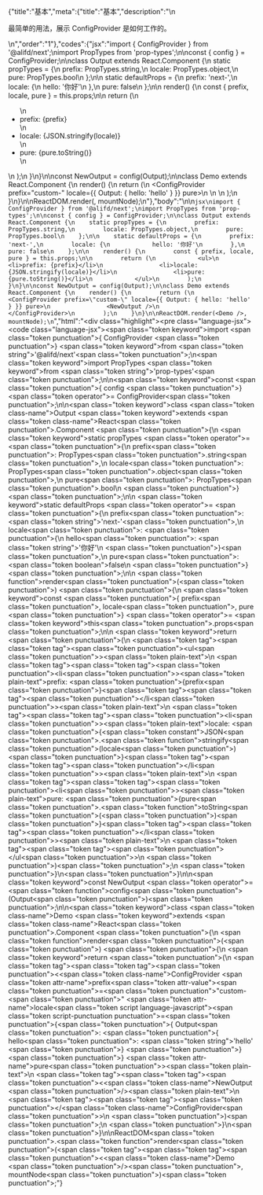 {"title":"基本","meta":{"title":"基本","description":"\n<p>最简单的用法，展示 ConfigProvider 是如何工作的。</p>\n","order":"1"},"codes":{"jsx":"import { ConfigProvider } from '@alifd/next';\nimport PropTypes from 'prop-types';\n\nconst { config } = ConfigProvider;\n\nclass Output extends React.Component {\n    static propTypes = {\n        prefix: PropTypes.string,\n        locale: PropTypes.object,\n        pure: PropTypes.bool\n    };\n\n    static defaultProps = {\n        prefix: 'next-',\n        locale: {\n            hello: '你好'\n        },\n        pure: false\n    };\n\n    render() {\n        const { prefix, locale, pure } = this.props;\n\n        return (\n            <ul>\n                <li>prefix: {prefix}</li>\n                <li>locale: {JSON.stringify(locale)}</li>\n                <li>pure: {pure.toString()}</li>\n            </ul>\n        );\n    }\n}\n\nconst NewOutput = config(Output);\n\nclass Demo extends React.Component {\n    render() {\n        return (\n            <ConfigProvider prefix=\"custom-\" locale={{ Output: { hello: 'hello' } }} pure>\n                <NewOutput />\n            </ConfigProvider>\n        );\n    }\n}\n\nReactDOM.render(<Demo />, mountNode);\n"},"body":"\n\n````jsx\nimport { ConfigProvider } from '@alifd/next';\nimport PropTypes from 'prop-types';\n\nconst { config } = ConfigProvider;\n\nclass Output extends React.Component {\n    static propTypes = {\n        prefix: PropTypes.string,\n        locale: PropTypes.object,\n        pure: PropTypes.bool\n    };\n\n    static defaultProps = {\n        prefix: 'next-',\n        locale: {\n            hello: '你好'\n        },\n        pure: false\n    };\n\n    render() {\n        const { prefix, locale, pure } = this.props;\n\n        return (\n            <ul>\n                <li>prefix: {prefix}</li>\n                <li>locale: {JSON.stringify(locale)}</li>\n                <li>pure: {pure.toString()}</li>\n            </ul>\n        );\n    }\n}\n\nconst NewOutput = config(Output);\n\nclass Demo extends React.Component {\n    render() {\n        return (\n            <ConfigProvider prefix=\"custom-\" locale={{ Output: { hello: 'hello' } }} pure>\n                <NewOutput />\n            </ConfigProvider>\n        );\n    }\n}\n\nReactDOM.render(<Demo />, mountNode);\n````","html":"<script>(function(){'use strict';\n\nvar _createClass = function () { function defineProperties(target, props) { for (var i = 0; i < props.length; i++) { var descriptor = props[i]; descriptor.enumerable = descriptor.enumerable || false; descriptor.configurable = true; if (\"value\" in descriptor) descriptor.writable = true; Object.defineProperty(target, descriptor.key, descriptor); } } return function (Constructor, protoProps, staticProps) { if (protoProps) defineProperties(Constructor.prototype, protoProps); if (staticProps) defineProperties(Constructor, staticProps); return Constructor; }; }();\n\nvar _next = require('@alifd/next');\n\nvar _propTypes = require('prop-types');\n\nvar _propTypes2 = _interopRequireDefault(_propTypes);\n\nfunction _interopRequireDefault(obj) { return obj && obj.__esModule ? obj : { default: obj }; }\n\nfunction _classCallCheck(instance, Constructor) { if (!(instance instanceof Constructor)) { throw new TypeError(\"Cannot call a class as a function\"); } }\n\nfunction _possibleConstructorReturn(self, call) { if (!self) { throw new ReferenceError(\"this hasn't been initialised - super() hasn't been called\"); } return call && (typeof call === \"object\" || typeof call === \"function\") ? call : self; }\n\nfunction _inherits(subClass, superClass) { if (typeof superClass !== \"function\" && superClass !== null) { throw new TypeError(\"Super expression must either be null or a function, not \" + typeof superClass); } subClass.prototype = Object.create(superClass && superClass.prototype, { constructor: { value: subClass, enumerable: false, writable: true, configurable: true } }); if (superClass) Object.setPrototypeOf ? Object.setPrototypeOf(subClass, superClass) : subClass.__proto__ = superClass; }\n\nvar config = _next.ConfigProvider.config;\n\nvar Output = function (_React$Component) {\n    _inherits(Output, _React$Component);\n\n    function Output() {\n        _classCallCheck(this, Output);\n\n        return _possibleConstructorReturn(this, (Output.__proto__ || Object.getPrototypeOf(Output)).apply(this, arguments));\n    }\n\n    _createClass(Output, [{\n        key: 'render',\n        value: function render() {\n            var _props = this.props,\n                prefix = _props.prefix,\n                locale = _props.locale,\n                pure = _props.pure;\n\n\n            return React.createElement(\n                'ul',\n                null,\n                React.createElement(\n                    'li',\n                    null,\n                    'prefix: ',\n                    prefix\n                ),\n                React.createElement(\n                    'li',\n                    null,\n                    'locale: ',\n                    JSON.stringify(locale)\n                ),\n                React.createElement(\n                    'li',\n                    null,\n                    'pure: ',\n                    pure.toString()\n                )\n            );\n        }\n    }]);\n\n    return Output;\n}(React.Component);\n\nOutput.propTypes = {\n    prefix: _propTypes2.default.string,\n    locale: _propTypes2.default.object,\n    pure: _propTypes2.default.bool\n};\nOutput.defaultProps = {\n    prefix: 'next-',\n    locale: {\n        hello: '你好'\n    },\n    pure: false\n};\n\n\nvar NewOutput = config(Output);\n\nvar Demo = function (_React$Component2) {\n    _inherits(Demo, _React$Component2);\n\n    function Demo() {\n        _classCallCheck(this, Demo);\n\n        return _possibleConstructorReturn(this, (Demo.__proto__ || Object.getPrototypeOf(Demo)).apply(this, arguments));\n    }\n\n    _createClass(Demo, [{\n        key: 'render',\n        value: function render() {\n            return React.createElement(\n                _next.ConfigProvider,\n                { prefix: 'custom-', locale: { Output: { hello: 'hello' } }, pure: true },\n                React.createElement(NewOutput, null)\n            );\n        }\n    }]);\n\n    return Demo;\n}(React.Component);\n\nReactDOM.render(React.createElement(Demo, null), mountNode);})()</script><div class=\"highlight\"><pre class=\"language-jsx\"><code class=\"language-jsx\"><span class=\"token keyword\">import</span> <span class=\"token punctuation\">{</span> ConfigProvider <span class=\"token punctuation\">}</span> <span class=\"token keyword\">from</span> <span class=\"token string\">'@alifd/next'</span><span class=\"token punctuation\">;</span>\n<span class=\"token keyword\">import</span> PropTypes <span class=\"token keyword\">from</span> <span class=\"token string\">'prop-types'</span><span class=\"token punctuation\">;</span>\n\n<span class=\"token keyword\">const</span> <span class=\"token punctuation\">{</span> config <span class=\"token punctuation\">}</span> <span class=\"token operator\">=</span> ConfigProvider<span class=\"token punctuation\">;</span>\n\n<span class=\"token keyword\">class</span> <span class=\"token class-name\">Output</span> <span class=\"token keyword\">extends</span> <span class=\"token class-name\">React<span class=\"token punctuation\">.</span>Component</span> <span class=\"token punctuation\">{</span>\n    <span class=\"token keyword\">static</span> propTypes <span class=\"token operator\">=</span> <span class=\"token punctuation\">{</span>\n        prefix<span class=\"token punctuation\">:</span> PropTypes<span class=\"token punctuation\">.</span>string<span class=\"token punctuation\">,</span>\n        locale<span class=\"token punctuation\">:</span> PropTypes<span class=\"token punctuation\">.</span>object<span class=\"token punctuation\">,</span>\n        pure<span class=\"token punctuation\">:</span> PropTypes<span class=\"token punctuation\">.</span>bool\n    <span class=\"token punctuation\">}</span><span class=\"token punctuation\">;</span>\n\n    <span class=\"token keyword\">static</span> defaultProps <span class=\"token operator\">=</span> <span class=\"token punctuation\">{</span>\n        prefix<span class=\"token punctuation\">:</span> <span class=\"token string\">'next-'</span><span class=\"token punctuation\">,</span>\n        locale<span class=\"token punctuation\">:</span> <span class=\"token punctuation\">{</span>\n            hello<span class=\"token punctuation\">:</span> <span class=\"token string\">'你好'</span>\n        <span class=\"token punctuation\">}</span><span class=\"token punctuation\">,</span>\n        pure<span class=\"token punctuation\">:</span> <span class=\"token boolean\">false</span>\n    <span class=\"token punctuation\">}</span><span class=\"token punctuation\">;</span>\n\n    <span class=\"token function\">render</span><span class=\"token punctuation\">(</span><span class=\"token punctuation\">)</span> <span class=\"token punctuation\">{</span>\n        <span class=\"token keyword\">const</span> <span class=\"token punctuation\">{</span> prefix<span class=\"token punctuation\">,</span> locale<span class=\"token punctuation\">,</span> pure <span class=\"token punctuation\">}</span> <span class=\"token operator\">=</span> <span class=\"token keyword\">this</span><span class=\"token punctuation\">.</span>props<span class=\"token punctuation\">;</span>\n\n        <span class=\"token keyword\">return</span> <span class=\"token punctuation\">(</span>\n            <span class=\"token tag\"><span class=\"token tag\"><span class=\"token punctuation\">&lt;</span>ul</span><span class=\"token punctuation\">></span></span><span class=\"token plain-text\">\n                </span><span class=\"token tag\"><span class=\"token tag\"><span class=\"token punctuation\">&lt;</span>li</span><span class=\"token punctuation\">></span></span><span class=\"token plain-text\">prefix: </span><span class=\"token punctuation\">{</span>prefix<span class=\"token punctuation\">}</span><span class=\"token tag\"><span class=\"token tag\"><span class=\"token punctuation\">&lt;/</span>li</span><span class=\"token punctuation\">></span></span><span class=\"token plain-text\">\n                </span><span class=\"token tag\"><span class=\"token tag\"><span class=\"token punctuation\">&lt;</span>li</span><span class=\"token punctuation\">></span></span><span class=\"token plain-text\">locale: </span><span class=\"token punctuation\">{</span><span class=\"token constant\">JSON</span><span class=\"token punctuation\">.</span><span class=\"token function\">stringify</span><span class=\"token punctuation\">(</span>locale<span class=\"token punctuation\">)</span><span class=\"token punctuation\">}</span><span class=\"token tag\"><span class=\"token tag\"><span class=\"token punctuation\">&lt;/</span>li</span><span class=\"token punctuation\">></span></span><span class=\"token plain-text\">\n                </span><span class=\"token tag\"><span class=\"token tag\"><span class=\"token punctuation\">&lt;</span>li</span><span class=\"token punctuation\">></span></span><span class=\"token plain-text\">pure: </span><span class=\"token punctuation\">{</span>pure<span class=\"token punctuation\">.</span><span class=\"token function\">toString</span><span class=\"token punctuation\">(</span><span class=\"token punctuation\">)</span><span class=\"token punctuation\">}</span><span class=\"token tag\"><span class=\"token tag\"><span class=\"token punctuation\">&lt;/</span>li</span><span class=\"token punctuation\">></span></span><span class=\"token plain-text\">\n            </span><span class=\"token tag\"><span class=\"token tag\"><span class=\"token punctuation\">&lt;/</span>ul</span><span class=\"token punctuation\">></span></span>\n        <span class=\"token punctuation\">)</span><span class=\"token punctuation\">;</span>\n    <span class=\"token punctuation\">}</span>\n<span class=\"token punctuation\">}</span>\n\n<span class=\"token keyword\">const</span> NewOutput <span class=\"token operator\">=</span> <span class=\"token function\">config</span><span class=\"token punctuation\">(</span>Output<span class=\"token punctuation\">)</span><span class=\"token punctuation\">;</span>\n\n<span class=\"token keyword\">class</span> <span class=\"token class-name\">Demo</span> <span class=\"token keyword\">extends</span> <span class=\"token class-name\">React<span class=\"token punctuation\">.</span>Component</span> <span class=\"token punctuation\">{</span>\n    <span class=\"token function\">render</span><span class=\"token punctuation\">(</span><span class=\"token punctuation\">)</span> <span class=\"token punctuation\">{</span>\n        <span class=\"token keyword\">return</span> <span class=\"token punctuation\">(</span>\n            <span class=\"token tag\"><span class=\"token tag\"><span class=\"token punctuation\">&lt;</span><span class=\"token class-name\">ConfigProvider</span></span> <span class=\"token attr-name\">prefix</span><span class=\"token attr-value\"><span class=\"token punctuation\">=</span><span class=\"token punctuation\">\"</span>custom-<span class=\"token punctuation\">\"</span></span> <span class=\"token attr-name\">locale</span><span class=\"token script language-javascript\"><span class=\"token script-punctuation punctuation\">=</span><span class=\"token punctuation\">{</span><span class=\"token punctuation\">{</span> Output<span class=\"token punctuation\">:</span> <span class=\"token punctuation\">{</span> hello<span class=\"token punctuation\">:</span> <span class=\"token string\">'hello'</span> <span class=\"token punctuation\">}</span> <span class=\"token punctuation\">}</span><span class=\"token punctuation\">}</span></span> <span class=\"token attr-name\">pure</span><span class=\"token punctuation\">></span></span><span class=\"token plain-text\">\n                </span><span class=\"token tag\"><span class=\"token tag\"><span class=\"token punctuation\">&lt;</span><span class=\"token class-name\">NewOutput</span></span> <span class=\"token punctuation\">/></span></span><span class=\"token plain-text\">\n            </span><span class=\"token tag\"><span class=\"token tag\"><span class=\"token punctuation\">&lt;/</span><span class=\"token class-name\">ConfigProvider</span></span><span class=\"token punctuation\">></span></span>\n        <span class=\"token punctuation\">)</span><span class=\"token punctuation\">;</span>\n    <span class=\"token punctuation\">}</span>\n<span class=\"token punctuation\">}</span>\n\nReactDOM<span class=\"token punctuation\">.</span><span class=\"token function\">render</span><span class=\"token punctuation\">(</span><span class=\"token tag\"><span class=\"token tag\"><span class=\"token punctuation\">&lt;</span><span class=\"token class-name\">Demo</span></span> <span class=\"token punctuation\">/></span></span><span class=\"token punctuation\">,</span> mountNode<span class=\"token punctuation\">)</span><span class=\"token punctuation\">;</span></code></pre></div>"}